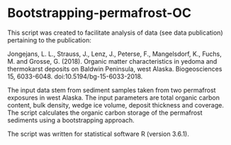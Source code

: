 # Bootstrapping-permafrost-OC

This script was created to facilitate analysis of data (see data publication) pertaining to the publication:

Jongejans, L. L., Strauss, J., Lenz, J., Peterse, F., Mangelsdorf, K., Fuchs, M. and Grosse, G. (2018). Organic matter characteristics in yedoma and thermokarst deposits on Baldwin Peninsula, west Alaska. Biogeosciences 15, 6033-6048. doi:10.5194/bg-15-6033-2018.

The input data stem from sediment samples taken from two permafrost exposures in west Alaska. The input parameters are total organic carbon content, bulk density, wedge ice volume, deposit thickness and coverage. The script calculates the organic carbon storage of the permafrost sediments using a bootstrapping approach.

The script was written for statistical software R (version 3.6.1).
